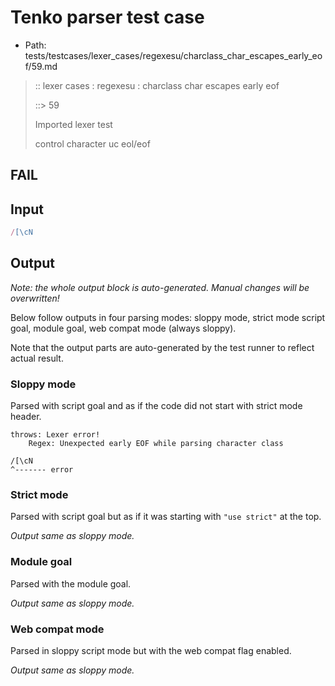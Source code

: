 # Tenko parser test case

- Path: tests/testcases/lexer_cases/regexesu/charclass_char_escapes_early_eof/59.md

> :: lexer cases : regexesu : charclass char escapes early eof
>
> ::> 59
>
> Imported lexer test
>
> control character uc eol/eof

## FAIL

## Input

`````js
/[\cN
`````

## Output

_Note: the whole output block is auto-generated. Manual changes will be overwritten!_

Below follow outputs in four parsing modes: sloppy mode, strict mode script goal, module goal, web compat mode (always sloppy).

Note that the output parts are auto-generated by the test runner to reflect actual result.

### Sloppy mode

Parsed with script goal and as if the code did not start with strict mode header.

`````
throws: Lexer error!
    Regex: Unexpected early EOF while parsing character class

/[\cN
^------- error
`````

### Strict mode

Parsed with script goal but as if it was starting with `"use strict"` at the top.

_Output same as sloppy mode._

### Module goal

Parsed with the module goal.

_Output same as sloppy mode._

### Web compat mode

Parsed in sloppy script mode but with the web compat flag enabled.

_Output same as sloppy mode._
